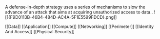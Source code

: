 A defense-in-depth strategy uses a series of mechanisms to slow the advance of an attack that aims at acquiring unauthorized access to data..
![[{F9D0113B-46B4-484D-AC4A-5F1E5599FDCD}.png]]

[[Data]]
[[Application]]
[[Compute]]
[[Networking]]
[[Perimeter]]
[[Identity And Access]]
[[Physical Security]]
